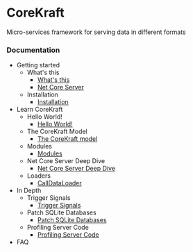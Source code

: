# CoreKraft
 Micro-services framework for serving data in different formats

 ### Documentation

* Getting started
    * What's this
        * [What's this](Documentation/01.Getting_started/01.Whats_This/whats-this.md)
        * [Net Core Server](Documentation/01.Getting_started/01.Whats_This/net-core-server.md)
    * Installation
        * [Installation](Documentation/01.Getting_started/02.Installation/installation.md)
* Learn CoreKraft
    * Hello World!
        * [Hello World!](Documentation/02.Learn_CoreKraft/01.Hello_World/hello-world.md)
    * The CoreKraft Model
        * [The CoreKraft model](Documentation/02.Learn_CoreKraft/02.The_CoreKraft_Model/core-kraft.md)
    * Modules
        * [Modules](Documentation/02.Learn_CoreKraft/03.Modules/modules.md)
    * Net Core Server Deep Dive
        * [Net Core Server Deep Dive](Documentation/02.Learn_CoreKraft/04.NetCore_Server_Deep_Dive/net-core-deep-dive.md)
    * Loaders
        * [CallDataLoader](Documentation/02.Learn_CoreKraft/02.Installation/call-data-loader-imp.md)
* In Depth
    * Trigger Signals
        * [Trigger Signals](Documentation/03.In_Depth/01.Trigger_Signals/trigger-signals.md)
    * Patch SQLite Databases
        * [Patch SQLite Databases](Documentation/03.In_Depth/02.PatchSQLiteDb/patch-sqlite-databases.md)
    * Profiling Server Code    
        * [Profiling Server Code](Documentation/03.In_Depth/03.Profiling_Server_Code/profiling-server-code.md)
* FAQ

